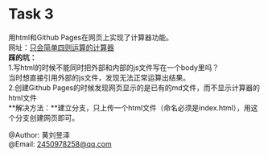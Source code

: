 # Task 3

用html和Github Pages在网页上实现了计算器功能。  
网址：[只会简单四则运算的计算器](https://tingfeng36.github.io/P-2024-plan/)  
**踩的坑：**  
1.写html的时候不能同时把外部和内部的js文件写在一个body里吗？  
  当时想直接引用外部的js文件，发现无法正常运算出结果。  
2.创建Github Pages的时候发现网页显示的是已有的md文件，而不显示计算器的html文件  
**解决方法：**建立分支，只上传一个html文件（命名必须是index.html），用这个分支创建网页即可。

@Author: 黄刘昱泽  
@Email: 2450978258@qq.com 
